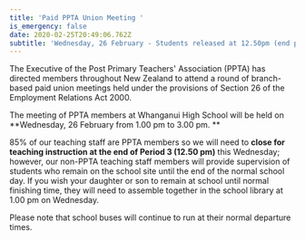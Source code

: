 ```yaml
---
title: 'Paid PPTA Union Meeting '
is_emergency: false
date: 2020-02-25T20:49:06.762Z
subtitle: 'Wednesday, 26 February - Students released at 12.50pm (end period 3)'
---
```

The Executive of the Post Primary Teachers' Association (PPTA) has directed members throughout New Zealand to attend a round of branch-based paid union meetings held under the provisions of Section 26 of the Employment Relations Act 2000.

The meeting of PPTA members at Whanganui High School will be held on **Wednesday, 26 February from 1.00 pm to 3.00 pm.**

85% of our teaching staff are PPTA members so we will need to **close for teaching instruction at the end of Period 3 (12.50 pm)** this Wednesday; however, our non-PPTA teaching staff members will provide supervision of students who remain on the school site until the end of the normal school day. If you wish your daughter or son to remain at school until normal finishing time, they will need to assemble together in the school library at 1.00 pm on Wednesday.

Please note that school buses will continue to run at their normal departure times.
